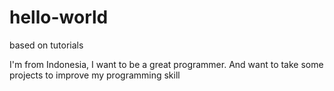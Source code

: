 # hello-world
based on tutorials

I'm from Indonesia, I want to be a great programmer. And want to take some projects to improve my programming skill
